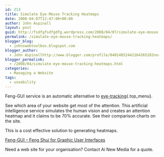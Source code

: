 ```yaml
---
id: 213
title: Simulate Eye-Mouse Tracking Heatmaps
date: 2008-04-07T12:47:00+00:00
author: John Aspinall
layout: post
guid: http://fsdfgfsdfgdfg.wordpress.com/2008/04/07/simulate-eye-mouse-tracking-heatmaps/
permalink: /simulate-eye-mouse-tracking-heatmaps/
blogger_blog:
  - johnswebtoolbox.blogspot.com
blogger_author:
  - John Aspinallhttp://www.blogger.com/profile/04014852442164365282noreply@blogger.com
blogger_permalink:
  - /2008/04/simulate-eye-mouse-tracking-heatmaps.html
categories:
  - Managing a Website
tags:
  - useability
---
```

Feng-GUI service is an automatic alternative to [eye-tracking](http://www.feng-gui.com/faq.htm#quality){.top_menu}.

See which area of your website get most of the attention. This artificial intelligence service simulates the human vision and creates an attention heatmap and it claims to be 70% accurate. See their comparison charts on the site. 

This is a cost effective solution to generating heatmaps.

[Feng-GUI &#8211; Feng Shui for Graphic User Interfaces](http://www.feng-gui.com/) 

<div class="blogger-post-footer">
  Need a web site for your organisation? Contact Ai New Media for a quote.
</div>